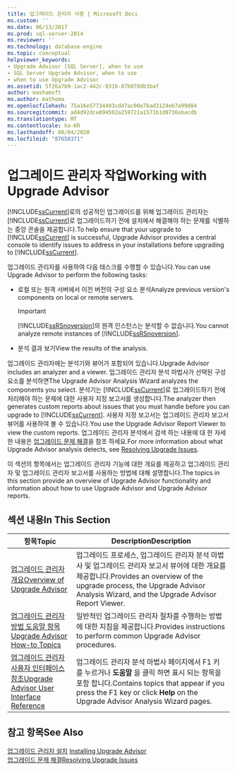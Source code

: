 ```yaml
---
title: 업그레이드 관리자 사용 | Microsoft Docs
ms.custom: ''
ms.date: 06/13/2017
ms.prod: sql-server-2014
ms.reviewer: ''
ms.technology: database-engine
ms.topic: conceptual
helpviewer_keywords:
- Upgrade Advisor [SQL Server], when to use
- SQL Server Upgrade Advisor, when to use
- when to use Upgrade Advisor
ms.assetid: 5f26a7b9-1ac2-442c-8316-87b078db3baf
author: mashamsft
ms.author: mathoma
ms.openlocfilehash: 75a16e57734493cdd7ac00e7bad3124eb7a99d84
ms.sourcegitcommit: ad4d92dce894592a259721a1571b1d8736abacdb
ms.translationtype: MT
ms.contentlocale: ko-KR
ms.lasthandoff: 08/04/2020
ms.locfileid: "87650371"
---
```

# <a name="working-with-upgrade-advisor"></a><span data-ttu-id="b49cf-102">업그레이드 관리자 작업</span><span class="sxs-lookup"><span data-stu-id="b49cf-102">Working with Upgrade Advisor</span></span>
  <span data-ttu-id="b49cf-103">[!INCLUDE[ssCurrent](../../includes/sscurrent-md.md)]로의 성공적인 업그레이드를 위해 업그레이드 관리자는 [!INCLUDE[ssCurrent](../../includes/sscurrent-md.md)]로 업그레이드하기 전에 설치에서 해결해야 하는 문제를 식별하는 중앙 콘솔을 제공합니다.</span><span class="sxs-lookup"><span data-stu-id="b49cf-103">To help ensure that your upgrade to [!INCLUDE[ssCurrent](../../includes/sscurrent-md.md)] is successful, Upgrade Advisor provides a central console to identify issues to address in your installations before upgrading to [!INCLUDE[ssCurrent](../../includes/sscurrent-md.md)].</span></span>  
  
 <span data-ttu-id="b49cf-104">업그레이드 관리자를 사용하여 다음 태스크를 수행할 수 있습니다.</span><span class="sxs-lookup"><span data-stu-id="b49cf-104">You can use Upgrade Advisor to perform the following tasks:</span></span>  
  
-   <span data-ttu-id="b49cf-105">로컬 또는 원격 서버에서 이전 버전의 구성 요소 분석</span><span class="sxs-lookup"><span data-stu-id="b49cf-105">Analyze previous version's components on local or remote servers.</span></span>  
  
    > [!IMPORTANT]  
    >  <span data-ttu-id="b49cf-106">[!INCLUDE[ssRSnoversion](../../includes/ssrsnoversion-md.md)]의 원격 인스턴스는 분석할 수 없습니다.</span><span class="sxs-lookup"><span data-stu-id="b49cf-106">You cannot analyze remote instances of [!INCLUDE[ssRSnoversion](../../includes/ssrsnoversion-md.md)].</span></span>  
  
-   <span data-ttu-id="b49cf-107">분석 결과 보기</span><span class="sxs-lookup"><span data-stu-id="b49cf-107">View the results of the analysis.</span></span>  
  
 <span data-ttu-id="b49cf-108">업그레이드 관리자에는 분석기와 뷰어가 포함되어 있습니다.</span><span class="sxs-lookup"><span data-stu-id="b49cf-108">Upgrade Advisor includes an analyzer and a viewer.</span></span> <span data-ttu-id="b49cf-109">업그레이드 관리자 분석 마법사가 선택된 구성 요소를 분석하면</span><span class="sxs-lookup"><span data-stu-id="b49cf-109">The Upgrade Advisor Analysis Wizard analyzes the components you select.</span></span> <span data-ttu-id="b49cf-110">분석기는 [!INCLUDE[ssCurrent](../../includes/sscurrent-md.md)]로 업그레이드하기 전에 처리해야 하는 문제에 대한 사용자 지정 보고서를 생성합니다.</span><span class="sxs-lookup"><span data-stu-id="b49cf-110">The analyzer then generates custom reports about issues that you must handle before you can upgrade to [!INCLUDE[ssCurrent](../../includes/sscurrent-md.md)].</span></span> <span data-ttu-id="b49cf-111">사용자 지정 보고서는 업그레이드 관리자 보고서 뷰어를 사용하여 볼 수 있습니다.</span><span class="sxs-lookup"><span data-stu-id="b49cf-111">You use the Upgrade Advisor Report Viewer to view the custom reports.</span></span> <span data-ttu-id="b49cf-112">업그레이드 관리자 분석에서 검색 하는 내용에 대 한 자세한 내용은 [업그레이드 문제 해결](../../../2014/sql-server/install/resolving-upgrade-issues.md)을 참조 하세요.</span><span class="sxs-lookup"><span data-stu-id="b49cf-112">For more information about what Upgrade Advisor analysis detects, see [Resolving Upgrade Issues](../../../2014/sql-server/install/resolving-upgrade-issues.md).</span></span>  
  
 <span data-ttu-id="b49cf-113">이 섹션의 항목에서는 업그레이드 관리자 기능에 대한 개요를 제공하고 업그레이드 관리자 및 업그레이드 관리자 보고서를 사용하는 방법에 대해 설명합니다.</span><span class="sxs-lookup"><span data-stu-id="b49cf-113">The topics in this section provide an overview of Upgrade Advisor functionality and information about how to use Upgrade Advisor and Upgrade Advisor reports.</span></span>  
  
## <a name="in-this-section"></a><span data-ttu-id="b49cf-114">섹션 내용</span><span class="sxs-lookup"><span data-stu-id="b49cf-114">In This Section</span></span>  
  
|<span data-ttu-id="b49cf-115">항목</span><span class="sxs-lookup"><span data-stu-id="b49cf-115">Topic</span></span>|<span data-ttu-id="b49cf-116">Description</span><span class="sxs-lookup"><span data-stu-id="b49cf-116">Description</span></span>|  
|-----------|-----------------|  
|[<span data-ttu-id="b49cf-117">업그레이드 관리자 개요</span><span class="sxs-lookup"><span data-stu-id="b49cf-117">Overview of Upgrade Advisor</span></span>](../../../2014/sql-server/install/overview-of-upgrade-advisor.md)|<span data-ttu-id="b49cf-118">업그레이드 프로세스, 업그레이드 관리자 분석 마법사 및 업그레이드 관리자 보고서 뷰어에 대한 개요를 제공합니다.</span><span class="sxs-lookup"><span data-stu-id="b49cf-118">Provides an overview of the upgrade process, the Upgrade Advisor Analysis Wizard, and the Upgrade Advisor Report Viewer.</span></span>|  
|[<span data-ttu-id="b49cf-119">업그레이드 관리자 방법 도움말 항목</span><span class="sxs-lookup"><span data-stu-id="b49cf-119">Upgrade Advisor How-to Topics</span></span>](../../../2014/sql-server/install/upgrade-advisor-how-to-topics.md)|<span data-ttu-id="b49cf-120">일반적인 업그레이드 관리자 절차를 수행하는 방법에 대한 지침을 제공합니다.</span><span class="sxs-lookup"><span data-stu-id="b49cf-120">Provides instructions to perform common Upgrade Advisor procedures.</span></span>|  
|[<span data-ttu-id="b49cf-121">업그레이드 관리자 사용자 인터페이스 참조</span><span class="sxs-lookup"><span data-stu-id="b49cf-121">Upgrade Advisor User Interface Reference</span></span>](../../../2014/sql-server/install/upgrade-advisor-user-interface-reference.md)|<span data-ttu-id="b49cf-122">업그레이드 관리자 분석 마법사 페이지에서 F1 키를 누르거나 **도움말** 을 클릭 하면 표시 되는 항목을 포함 합니다.</span><span class="sxs-lookup"><span data-stu-id="b49cf-122">Contains topics that appear if you press the F1 key or click **Help** on the Upgrade Advisor Analysis Wizard pages.</span></span>|  
  
## <a name="see-also"></a><span data-ttu-id="b49cf-123">참고 항목</span><span class="sxs-lookup"><span data-stu-id="b49cf-123">See Also</span></span>  
 <span data-ttu-id="b49cf-124">[업그레이드 관리자 설치](../../../2014/sql-server/install/installing-upgrade-advisor.md) </span><span class="sxs-lookup"><span data-stu-id="b49cf-124">[Installing Upgrade Advisor](../../../2014/sql-server/install/installing-upgrade-advisor.md) </span></span>  
 [<span data-ttu-id="b49cf-125">업그레이드 문제 해결</span><span class="sxs-lookup"><span data-stu-id="b49cf-125">Resolving Upgrade Issues</span></span>](../../../2014/sql-server/install/resolving-upgrade-issues.md)  
  
  
